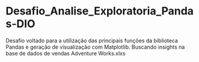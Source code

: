 # Desafio_Analise_Exploratoria_Pandas-DIO
Desafio voltado para a utilização das principais funções da biblioteca Pandas e geração de visualização com Matplotlib. Buscando insights na base de dados de vendas Adventure Works.xlxs
